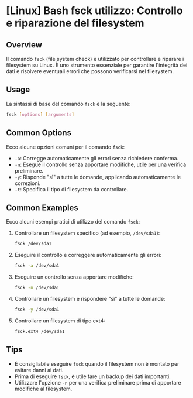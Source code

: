 # [Linux] Bash fsck utilizzo: Controllo e riparazione del filesystem

## Overview
Il comando `fsck` (file system check) è utilizzato per controllare e riparare i filesystem su Linux. È uno strumento essenziale per garantire l'integrità dei dati e risolvere eventuali errori che possono verificarsi nel filesystem.

## Usage
La sintassi di base del comando `fsck` è la seguente:

```bash
fsck [options] [arguments]
```

## Common Options
Ecco alcune opzioni comuni per il comando `fsck`:

- `-a`: Corregge automaticamente gli errori senza richiedere conferma.
- `-n`: Esegue il controllo senza apportare modifiche, utile per una verifica preliminare.
- `-y`: Risponde "sì" a tutte le domande, applicando automaticamente le correzioni.
- `-t`: Specifica il tipo di filesystem da controllare.

## Common Examples
Ecco alcuni esempi pratici di utilizzo del comando `fsck`:

1. Controllare un filesystem specifico (ad esempio, `/dev/sda1`):

    ```bash
    fsck /dev/sda1
    ```

2. Eseguire il controllo e correggere automaticamente gli errori:

    ```bash
    fsck -a /dev/sda1
    ```

3. Eseguire un controllo senza apportare modifiche:

    ```bash
    fsck -n /dev/sda1
    ```

4. Controllare un filesystem e rispondere "sì" a tutte le domande:

    ```bash
    fsck -y /dev/sda1
    ```

5. Controllare un filesystem di tipo ext4:

    ```bash
    fsck.ext4 /dev/sda1
    ```

## Tips
- È consigliabile eseguire `fsck` quando il filesystem non è montato per evitare danni ai dati.
- Prima di eseguire `fsck`, è utile fare un backup dei dati importanti.
- Utilizzare l'opzione `-n` per una verifica preliminare prima di apportare modifiche al filesystem.